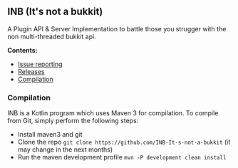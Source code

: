 ## INB (It's not a bukkit)
<p>A Plugin API & Server Implementation to battle those you strugger with the non multi-threaded bukkit api.</p>

**Contents:**
* [Issue reporting](https://github.com/INB-It-s-not-a-bukkit/INB/issues)
* [Releases](https://dev.azure.com/tomasdealmeida/INB%20(Its%20not%20a%20bukkit)/_release)
* [Compilation](#Compilation)


### Compilation
INB is a Kotlin program which uses Maven 3 for compilation. To compile from Git, simply perform the following steps:
* Install maven3 and git
* Clone the repo ``git clone https://github.com/INB-It-s-not-a-bukkit`` (it may change in the next months)
* Run the maven development profile ``mvn -P development clean install``

